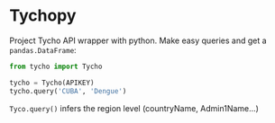 # Tychopy

Project Tycho API wrapper with python.
Make easy queries and get a `pandas.DataFrame`:

```python
from tycho import Tycho

tycho = Tycho(APIKEY)
tycho.query('CUBA', 'Dengue')
```
`Tyco.query()` infers the region level (countryName, Admin1Name...)  
